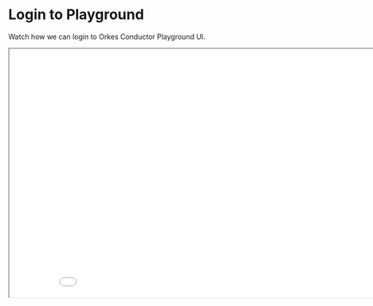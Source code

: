 # Login to Playground

Watch how we can login to Orkes Conductor Playground UI.

<div className="embed-loom-video">
    <iframe
        width="890px"
        height="500px"
        allow="fullscreen;"
        src={"https://player.vimeo.com/video/813931443?h=9c77d0cbaa"}
    ></iframe>
</div>


